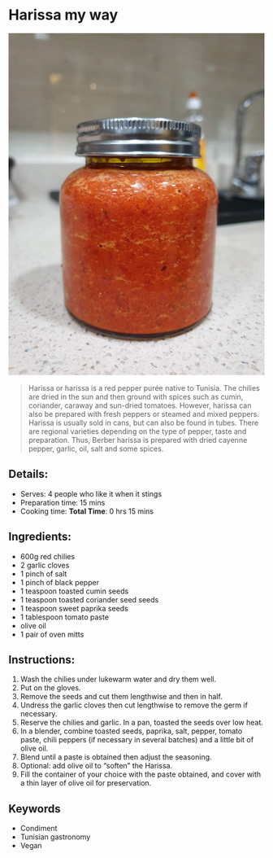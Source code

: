 # Harissa my way

![Harissa my way](https://github.com/anamorph/recettes/blob/main/photos/fr-harissa-a-ma-facon-01.jpg?raw=true)

> Harissa or harissa is a red pepper purée native to Tunisia. The chilies are dried in the sun and then ground with spices such as cumin, coriander, caraway and sun-dried tomatoes. However, harissa can also be prepared with fresh peppers or steamed and mixed peppers. Harissa is usually sold in cans, but can also be found in tubes. There are regional varieties depending on the type of pepper, taste and preparation. Thus, Berber harissa is prepared with dried cayenne pepper, garlic, oil, salt and some spices. 

## Details:
* Serves: 4 people who like it when it stings
* Preparation time: 15 mins
* Cooking time:
**Total Time**: 0 hrs 15 mins

## Ingredients:
* 600g red chilies
* 2 garlic cloves
* 1 pinch of salt
* 1 pinch of black pepper
* 1 teaspoon toasted cumin seeds
* 1 teaspoon toasted coriander seed seeds
* 1 teaspoon sweet paprika seeds
* 1 tablespoon tomato paste
* olive oil
* 1 pair of oven mitts

## Instructions:
1. Wash the chilies under lukewarm water and dry them well.
1. Put on the gloves.
1. Remove the seeds and cut them lengthwise and then in half.
1. Undress the garlic cloves then cut lengthwise to remove the germ if necessary.
1. Reserve the chilies and garlic. In a pan, toasted the seeds over low heat.
1. In a blender, combine toasted seeds, paprika, salt, pepper, tomato paste, chili peppers (if necessary in several batches) and a little bit of olive oil.
1. Blend until a paste is obtained then adjust the seasoning. 
1. Optional: add olive oil to “soften” the Harissa.
1. Fill the container of your choice with the paste obtained, and cover with a thin layer of olive oil for preservation.

## Keywords
* Condiment
* Tunisian gastronomy
* Vegan